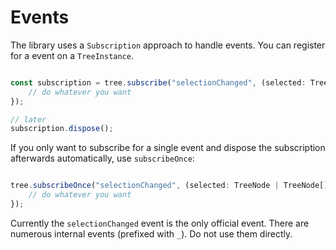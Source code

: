 
# Events

The library uses a `Subscription` approach to handle events. You can register for a event on a `TreeInstance`.

```js

const subscription = tree.subscribe("selectionChanged", (selected: TreeNode | TreeNode[], event: string) => {
    // do whatever you want
});

// later
subscription.dispose();
```

If you only want to subscribe for a single event and dispose the subscription afterwards automatically, use `subscribeOnce`:

```js

tree.subscribeOnce("selectionChanged", (selected: TreeNode | TreeNode[], event: string) => {
    // do whatever you want
});
```

Currently the `selectionChanged` event is the only official event. There are numerous internal events (prefixed with `_`). Do not use them directly.
